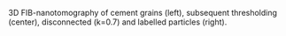 3D FIB-nanotomography of cement grains (left), subsequent thresholding (center), disconnected (k=0.7) and labelled particles (right).
